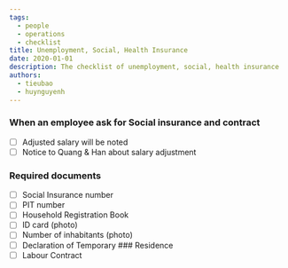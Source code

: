```yaml
---
tags:
  - people
  - operations
  - checklist
title: Unemployment, Social, Health Insurance
date: 2020-01-01
description: The checklist of unemployment, social, health insurance
authors:
  - tieubao
  - huynguyenh
---
```


### When an employee ask for Social insurance and contract

- [ ] Adjusted salary will be noted
- [ ] Notice to Quang & Han about salary adjustment

### Required documents

- [ ] Social Insurance number
- [ ] PIT number
- [ ] Household Registration Book
- [ ] ID card (photo)
- [ ] Number of inhabitants (photo)
- [ ] Declaration of Temporary ### Residence
- [ ] Labour Contract
